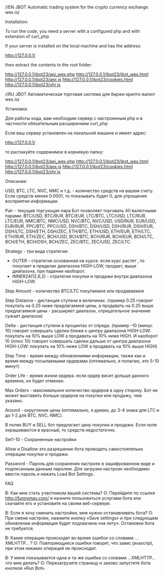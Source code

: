 //EN
JBOT Automatic trading system for the crypto currency exchange wex.nz

Installation:

To run the code, you need a server with a configured php and with extension of curl_php

If your server is installed on the local machine and has the address:

http://127.0.0.1/

then extract the contents to the root folder:

http://127.0.0.1/jbot23/api_wex.php
http://127.0.0.1/jbot23/jbot_wex.html
http://127.0.0.1/jbot23/aex.js
http://127.0.0.1/jbot23/cookies.html
http://127.0.0.1/jbot23/xhr.js

//RU
JBOT Автоматическая торговая система для биржи крипто-валют wex.nz

Установка:

Для работы кода, вам необходим сервер с настроенным php и в частности
обязательным расширением curl_php

Если ваш сервер установлен на локальной машине
и имеет адрес:

http://127.0.0.1/

то распакуйте содержимое в корневую папку:

http://127.0.0.1/jbot23/api_wex.php
http://127.0.0.1/jbot23/jbot_wex.html
http://127.0.0.1/jbot23/aex.js
http://127.0.0.1/jbot23/cookies.html
http://127.0.0.1/jbot23/xhr.js


Описание:


USD, BTC, LTC, NVC, NMC и т.д. - количество средств на вашем счету. Если средств
менее 0.0001, то показывать будет 0, для упрощения восприятия информации.

Pair - текущая торгующая пара
Бот позволяет торговать 40 валютными парами:
BTC/USD, BTC/RUR, BTC/EUR, LTC/BTC, LTC/USD, LTC/RUR, LTC/EUR,
NMC/BTC, NMC/USD, NVC/BTC, NVC/USD, USD/RUR, EUR/USD, EUR/RUR,
PPC/BTC, PPC/USD, DSH/BTC, DSH/USD, DSH/RUR, DSH/EUR, DSH/LTC,
DSH/ETH, DSH/ZEC, ETH/BTC, ETH/USD, ETH/EUR, ETH/LTC, ETH/RUR,
ETH/ZEC, BCH/USD, BCH/BTC, BCH/RUR, BCH/EUR, BCH/LTC, BCH/ETH,
BCH/DSH, BCH/ZEC, ZEC/BTC, ZEC/USD, ZEC/LTC.

Strategy - три вида стратегии:
- OUTER - стратегия основанная на курсе. если курс растет , то покупает в
пределах диапазона HIGH-LOW, продает, выше диапазона, при падении наоборот.
- INNER24(12,6,2) - стратегия покупки и продажи внутри диапазона HIGH-LOW.

Step Amount - количество BTC/LTC покупаемое или продаваемое

Step Distance - дистанция ступени в величинах. (пример 0.25 говорит покупать на
0.25 ниже предлагаемой цены, а продавать на 0.25 выше предлагаемой цены -
расширяет диапазон, отрицательное значение сужает диапазон)

Delta - дистанция ступени в процентах от спреда. (пример -10 (минус 10) говорит
совершать сделки ближе к центру диапазона HIGH-LOW: покупать на 10% выше LOW а
продавать на 10% ниже HIGH. И наоборот 10 (плюс 10) говорит совершать сделки
дальше от центра диапазона HIGH-LOW: покупать на 10% ниже LOW а продавать на 10%
выше HIGH)

Step Time - время между обновлениями информации, также как и время между
посылаемыми ордерами (оптимально, я полагаю, это 5-10 минут)

Order Life - время жизни ордера. если ордер висит дольше данного времени, он
будет отменен.

Max Orders - максимальное количество ордеров в одну сторону. Бот не может
выставить больше ордеров на покупки или продажу, чем указано.

Around - округление цены (оптимально, я думаю, до 3-4 знака для LTC и до 1-2 для
BTC, NVC, NMC).

В полях BUY и SELL бот предлагает цену покупки и продажи. Если поля окрашиваются
в красный, то средств недостаточно.

Set1-10 - Сохраненные настройки

Allow и Disallow это разрешение бота проводить самостоятельно операции покупки и
продажи.

Password - Пароль для сохранения настроек в зашифрованном виде и подписанным данным 
паролем. Для загрузки настроек необходимо ввести пароль и нажать Load Bot Settings.


FAQ


В: Как мне стать участником вашей системы?
О: Перейдите по ссылке http://funnymay.com/ и начните пользоваться услугами бота
или скачайте его и установите на своем веб-сервере.

В: Если я хочу сменить настройки, мне нужно останавливать бота?
О: При смене настроек, нажмите кнопку «Save settings» и при следующем обновлении
информация будет подхвачена «на лету».
Остановки бота не требуется.

В: Какие операции происходят во время ошибок со словами …XMLHTTP… ?
О: Повторяющиеся ошибки говорят, что завис javascript, при этом никаких операций
не происходит.

В: У меня показывается одна и та-же ошибка со словами …XMLHTTP… что мне делать?
О: Перезагрузите страницу и заново запустите бота кнопкой «Run Bot».
